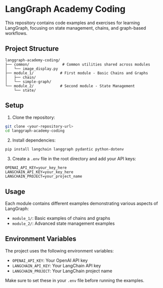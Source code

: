 # LangGraph Academy Coding

This repository contains code examples and exercises for learning LangGraph, focusing on state management, chains, and graph-based workflows.

## Project Structure

```
langgraph-academy-coding/
├── common/               # Common utilities shared across modules
│   └── image_display.py
├── module_1/            # First module - Basic Chains and Graphs
│   ├── chain/          
│   └── simple-graph/
└── module_2/            # Second module - State Management
    └── state/
```

## Setup

1. Clone the repository:
```bash
git clone <your-repository-url>
cd langgraph-academy-coding
```

2. Install dependencies:
```bash
pip install langchain langgraph pydantic python-dotenv
```

3. Create a `.env` file in the root directory and add your API keys:
```
OPENAI_API_KEY=your_key_here
LANGCHAIN_API_KEY=your_key_here
LANGCHAIN_PROJECT=your_project_name
```

## Usage

Each module contains different examples demonstrating various aspects of LangGraph:

- `module_1/`: Basic examples of chains and graphs
- `module_2/`: Advanced state management examples

## Environment Variables

The project uses the following environment variables:
- `OPENAI_API_KEY`: Your OpenAI API key
- `LANGCHAIN_API_KEY`: Your LangChain API key
- `LANGCHAIN_PROJECT`: Your LangChain project name

Make sure to set these in your `.env` file before running the examples.